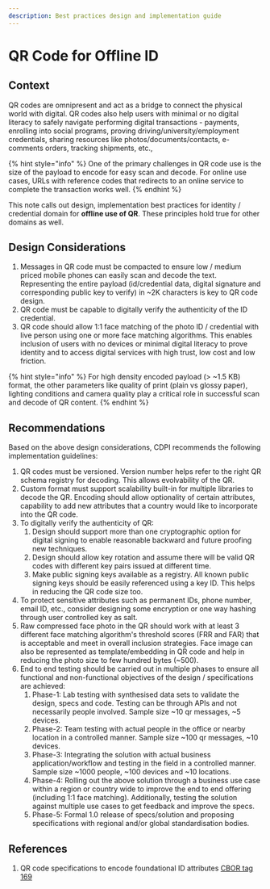 ```yaml
---
description: Best practices design and implementation guide
---
```


# QR Code for Offline ID

## Context

QR codes are omnipresent and act as a bridge to connect the physical world with digital. QR codes also help users with minimal or no digital literacy to safely navigate performing digital transactions - payments, enrolling into social programs, proving  driving/university/employment credentials, sharing resources like photos/documents/contacts, e-comments orders, tracking shipments, etc.,

{% hint style="info" %}
One of the primary challenges in QR code use is the size of the payload to encode for easy scan and decode. For online use cases, URLs with reference codes that redirects to an online service to complete the transaction works well.
{% endhint %}

This note calls out design, implementation best practices for identity / credential domain for **offline use of QR**. These principles hold true for other domains as well.

## Design Considerations

1. Messages in QR code must be compacted to ensure low / medium priced mobile phones can easily scan and decode the text. Representing the entire payload (id/credential data, digital signature and corresponding public key to verify) in \~2K characters is key to QR code design.&#x20;
2. QR code must be capable to digitally verify the authenticity of the ID credential.
3. QR code should allow 1:1 face matching of the photo ID / credential with live person using one or more face matching algorithms. This enables inclusion of  users with no devices or minimal digital literacy to prove identity and to access digital services with high trust, low cost and low friction.

{% hint style="info" %}
For high density encoded payload (> \~1.5 KB) format, the other parameters like quality of print (plain vs glossy paper), lighting conditions and camera quality play a critical role in successful scan and decode of QR content.&#x20;
{% endhint %}

## Recommendations

Based on the above design considerations, CDPI recommends the following implementation guidelines:

1. QR codes must be versioned. Version number helps refer to the right QR schema registry for decoding. This allows evolvability of the QR.
2. Custom format must  support scalability built-in for multiple libraries to decode the QR. Encoding should allow optionality of certain attributes, capability to add new attributes that a country would like to incorporate into the QR code.&#x20;
3. To digitally verify the authenticity of QR:
   1. Design should support more than one cryptographic option for digital signing to enable reasonable backward and future proofing new techniques.
   2. Design should allow key rotation and assume there will be valid QR codes with different key pairs issued at different time.
   3. Make public signing keys available as a registry. All known public signing keys should be easily referenced using a key ID. This helps in reducing the QR code size too.
4. To protect sensitive attributes such as permanent IDs, phone number, email ID, etc., consider designing some encryption or one way hashing through user controlled key as salt.
5. Raw compressed face photo in the QR should work with at least 3 different face matching algorithm's threshold scores (FRR and FAR) that is acceptable and meet in overall inclusion strategies. Face image can also be represented as template/embedding in QR code and help in reducing the photo size to few hundred bytes (\~500).
6. End to end testing should be carried out in multiple phases to ensure all functional and non-functional objectives of the design / specifications are achieved:&#x20;
   1. Phase-1: Lab testing with synthesised data sets to validate the design, specs and code. Testing can be through APIs and not necessarily people involved. Sample size \~10 qr messages, \~5 devices.
   2. Phase-2: Team testing with actual people in the office or nearby location in a controlled manner. Sample size \~100 qr messages, \~10 devices.
   3. Phase-3: Integrating the solution with actual business application/workflow and testing in the field in a controlled manner. Sample size \~1000 people, \~100 devices and \~10 locations.
   4. Phase-4: Rolling out the above solution through a business use case within a region or country wide to improve the end to end offering (including 1:1 face matching). Additionally, testing the solution against multiple use cases to get feedback and improve the specs.
   5. Phase-5: Formal 1.0 release of specs/solution and proposing specifications with  regional and/or global standardisation bodies.

## References

1. QR code specifications to encode foundational ID attributes [CBOR tag 169](https://docs.mosip.io/1.2.0/overview/standards-and-specifications/169-qr-code-specification)&#x20;
